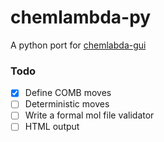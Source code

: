 # chemlambda-py
A python port for [chemlabda-gui](https://github.com/chorasimilarity/chemlambda-gui)

### Todo
- [x] Define COMB moves
- [ ] Deterministic moves
- [ ] Write a formal mol file validator
- [ ] HTML output
